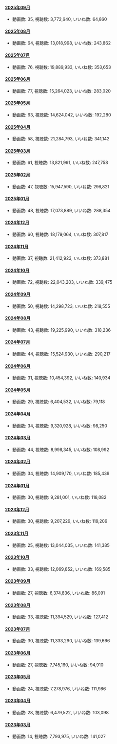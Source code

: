 #### [2025年09月](videos/202509 "wikilink")

-   動画数: 35, 視聴数: 3,772,640, いいね数: 64,860

#### [2025年08月](videos/202508 "wikilink")

-   動画数: 64, 視聴数: 13,018,998, いいね数: 243,862

#### [2025年07月](videos/202507 "wikilink")

-   動画数: 76, 視聴数: 19,889,933, いいね数: 353,653

#### [2025年06月](videos/202506 "wikilink")

-   動画数: 77, 視聴数: 15,264,023, いいね数: 283,020

#### [2025年05月](videos/202505 "wikilink")

-   動画数: 63, 視聴数: 14,624,042, いいね数: 192,280

#### [2025年04月](videos/202504 "wikilink")

-   動画数: 58, 視聴数: 21,284,793, いいね数: 341,142

#### [2025年03月](videos/202503 "wikilink")

-   動画数: 61, 視聴数: 13,821,991, いいね数: 247,758

#### [2025年02月](videos/202502 "wikilink")

-   動画数: 47, 視聴数: 15,947,590, いいね数: 296,821

#### [2025年01月](videos/202501 "wikilink")

-   動画数: 48, 視聴数: 17,073,889, いいね数: 288,354

#### [2024年12月](videos/202412 "wikilink")

-   動画数: 60, 視聴数: 18,179,064, いいね数: 307,817

#### [2024年11月](videos/202411 "wikilink")

-   動画数: 37, 視聴数: 21,412,923, いいね数: 373,881

#### [2024年10月](videos/202410 "wikilink")

-   動画数: 72, 視聴数: 22,043,203, いいね数: 339,475

#### [2024年09月](videos/202409 "wikilink")

-   動画数: 50, 視聴数: 14,298,723, いいね数: 218,555

#### [2024年08月](videos/202408 "wikilink")

-   動画数: 43, 視聴数: 19,225,990, いいね数: 318,236

#### [2024年07月](videos/202407 "wikilink")

-   動画数: 44, 視聴数: 15,524,930, いいね数: 290,217

#### [2024年06月](videos/202406 "wikilink")

-   動画数: 31, 視聴数: 10,454,392, いいね数: 140,934

#### [2024年05月](videos/202405 "wikilink")

-   動画数: 29, 視聴数: 6,404,532, いいね数: 79,118

#### [2024年04月](videos/202404 "wikilink")

-   動画数: 34, 視聴数: 9,320,928, いいね数: 98,250

#### [2024年03月](videos/202403 "wikilink")

-   動画数: 44, 視聴数: 8,998,345, いいね数: 108,992

#### [2024年02月](videos/202402 "wikilink")

-   動画数: 34, 視聴数: 14,909,170, いいね数: 185,439

#### [2024年01月](videos/202401 "wikilink")

-   動画数: 30, 視聴数: 9,281,001, いいね数: 118,082

#### [2023年12月](videos/202312 "wikilink")

-   動画数: 30, 視聴数: 9,207,229, いいね数: 119,209

#### [2023年11月](videos/202311 "wikilink")

-   動画数: 25, 視聴数: 13,044,035, いいね数: 141,385

#### [2023年10月](videos/202310 "wikilink")

-   動画数: 33, 視聴数: 12,069,852, いいね数: 169,585

#### [2023年09月](videos/202309 "wikilink")

-   動画数: 27, 視聴数: 6,374,836, いいね数: 86,091

#### [2023年08月](videos/202308 "wikilink")

-   動画数: 33, 視聴数: 11,394,529, いいね数: 127,412

#### [2023年07月](videos/202307 "wikilink")

-   動画数: 30, 視聴数: 11,333,290, いいね数: 139,666

#### [2023年06月](videos/202306 "wikilink")

-   動画数: 27, 視聴数: 7,745,160, いいね数: 94,910

#### [2023年05月](videos/202305 "wikilink")

-   動画数: 24, 視聴数: 7,278,976, いいね数: 111,986

#### [2023年04月](videos/202304 "wikilink")

-   動画数: 28, 視聴数: 6,479,522, いいね数: 103,098

#### [2023年03月](videos/202303 "wikilink")

-   動画数: 14, 視聴数: 7,793,975, いいね数: 141,027

